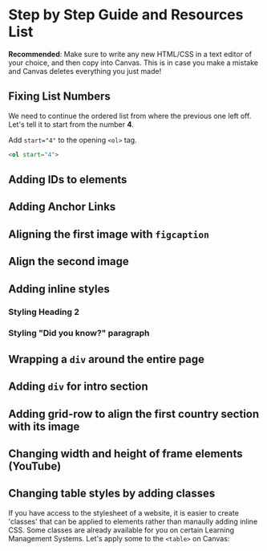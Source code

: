 # Step by Step Guide and Resources List
**Recommended**: Make sure to write any new HTML/CSS in a text editor of your choice, and then copy into Canvas. This is in case you make a mistake and Canvas deletes everything you just made!
## Fixing List Numbers
We need to continue the ordered list from where the previous one left off. Let's tell it to start from the number **4**.

Add `start="4"` to the opening `<ol>` tag.

```html
<ol start="4">
```
## Adding IDs to elements

## Adding Anchor Links

## Aligning the first image with `figcaption`

## Align the second image

## Adding inline styles

### Styling Heading 2

### Styling "Did you know?" paragraph

## Wrapping a `div` around the entire page

## Adding `div` for intro section

## Adding grid-row to align the first country section with its image

## Changing width and height of frame elements (YouTube)

## Changing table styles by adding classes
If you have access to the stylesheet of a website, it is easier to create 'classes' that can be applied to elements rather than manaully adding inline CSS. Some classes are already available for you on certain Learning Management Systems. Let's apply some to the `<table>` on Canvas:
